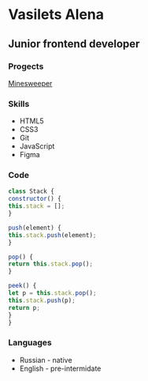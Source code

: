 # Vasilets Alena

## Junior frontend developer

### Progects

[Minesweeper](https://rolling-scopes-school.github.io/leniliya-JSFE2023Q1/minesweeper/)

### Skills

- HTML5
- CSS3
- Git
- JavaScript
- Figma

### Code

```JavaScript
class Stack {
constructor() {
this.stack = [];
}

push(element) {
this.stack.push(element);
}

pop() {
return this.stack.pop();
}

peek() {
let p = this.stack.pop();
this.stack.push(p);
return p;
}
}
```

### Languages

- Russian - native
- English - pre-intermidate
